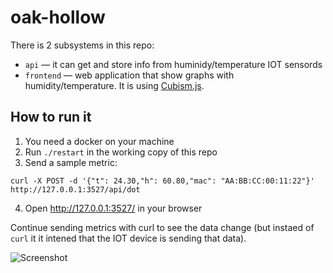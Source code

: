# oak-hollow

There is 2 subsystems in this repo:

 * `api` — it can get and store info from huminidy/temperature IOT sensords
 * `frontend` — web application that show graphs with humidity/temperature. It is using [Cubism.js](https://github.com/square/cubism).

## How to run it

 1. You need a docker on your machine
 2. Run `./restart` in the working copy of this repo
 3. Send a sample metric:
```
curl -X POST -d '{"t": 24.30,"h": 60.80,"mac": "AA:BB:CC:00:11:22"}' http://127.0.0.1:3527/api/dot
```
 4. Open http://127.0.0.1:3527/ in your browser

Continue sending metrics with curl to see the data change (but instaed of `curl` it it intened that the IOT device is sending that data).

![Screenshot](https://upload.bessarabov.ru/bessarabov/wrsHNhlAe1-ats45-p63gUIN_jk.png)
